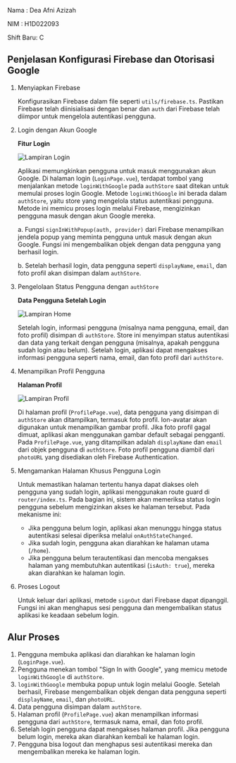 Nama : Dea Afni Azizah

NIM : H1D022093

Shift Baru: C

## Penjelasan Konfigurasi Firebase dan Otorisasi Google

1. Menyiapkan Firebase

   Konfigurasikan Firebase dalam file seperti `utils/firebase.ts`. Pastikan Firebase telah diinisialisasi dengan benar dan `auth` dari Firebase telah diimpor untuk mengelola autentikasi pengguna.

2. Login dengan Akun Google

   **Fitur Login**

   ![Lampiran Login](login.jpeg)

   Aplikasi memungkinkan pengguna untuk masuk menggunakan akun Google. Di halaman login (`LoginPage.vue`), terdapat tombol yang menjalankan metode `loginWithGoogle` pada `authStore` saat ditekan untuk memulai proses login Google. Metode `loginWithGoogle` ini berada dalam `authStore`, yaitu store yang mengelola status autentikasi pengguna. Metode ini memicu proses login melalui Firebase, mengizinkan pengguna masuk dengan akun Google mereka.
   
   a. Fungsi `signInWithPopup(auth, provider)` dari Firebase menampilkan jendela popup yang meminta pengguna untuk masuk dengan akun Google. Fungsi ini mengembalikan objek dengan data pengguna yang berhasil login.

   b. Setelah berhasil login, data pengguna seperti `displayName`, `email`, dan foto profil akan disimpan dalam `authStore`.

3. Pengelolaan Status Pengguna dengan `authStore`
  
   **Data Pengguna Setelah Login**

   ![Lampiran Home](home.jpeg)

   Setelah login, informasi pengguna (misalnya nama pengguna, email, dan foto profil) disimpan di `authStore`. Store ini menyimpan status autentikasi dan data yang terkait dengan pengguna (misalnya, apakah pengguna sudah login atau belum). Setelah login, aplikasi dapat mengakses informasi pengguna seperti nama, email, dan foto profil dari `authStore`.

4. Menampilkan Profil Pengguna

   **Halaman Profil**

   ![Lampiran Profil](profil.jpeg)

   Di halaman profil (`ProfilePage.vue`), data pengguna yang disimpan di `authStore` akan ditampilkan, termasuk foto profil. Ion-avatar akan digunakan untuk menampilkan gambar profil. Jika foto profil gagal dimuat, aplikasi akan menggunakan gambar default sebagai pengganti. Pada `ProfilePage.vue`, yang ditampilkan adalah `displayName` dan `email` dari objek pengguna di `authStore`. Foto profil pengguna diambil dari `photoURL` yang disediakan oleh Firebase Authentication.

5. Mengamankan Halaman Khusus Pengguna Login

   Untuk memastikan halaman tertentu hanya dapat diakses oleh pengguna yang sudah login, aplikasi menggunakan route guard di `router/index.ts`. Pada bagian ini, sistem akan memeriksa status login pengguna sebelum mengizinkan akses ke halaman tersebut. Pada mekanisme ini:
   - Jika pengguna belum login, aplikasi akan menunggu hingga status autentikasi selesai diperiksa melalui `onAuthStateChanged`.
   - Jika sudah login, pengguna akan diarahkan ke halaman utama (`/home`).
   - Jika pengguna belum terautentikasi dan mencoba mengakses halaman yang membutuhkan autentikasi (`isAuth: true`), mereka akan diarahkan ke halaman login.

7. Proses Logout

   Untuk keluar dari aplikasi, metode `signOut` dari Firebase dapat dipanggil. Fungsi ini akan menghapus sesi pengguna dan mengembalikan status aplikasi ke keadaan sebelum login.

## Alur Proses
1. Pengguna membuka aplikasi dan diarahkan ke halaman login (`LoginPage.vue`).
2. Pengguna menekan tombol "Sign In with Google", yang memicu metode `loginWithGoogle` di `authStore`.
3. `loginWithGoogle` membuka popup untuk login melalui Google. Setelah berhasil, Firebase mengembalikan objek dengan data pengguna seperti `displayName`, `email`, dan `photoURL`.
4. Data pengguna disimpan dalam `authStore`.
5. Halaman profil (`ProfilePage.vue`) akan menampilkan informasi pengguna dari `authStore`, termasuk nama, email, dan foto profil.
6. Setelah login pengguna dapat mengakses halaman profil. Jika pengguna belum login, mereka akan diarahkan kembali ke halaman login.
7. Pengguna bisa logout dan menghapus sesi autentikasi mereka dan mengembalikan mereka ke halaman login.

